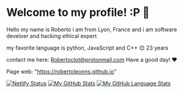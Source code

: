 # Welcome to my profile! :P 👋


Hello my name is Roberto i am from Lyon, France and i am software develoer and hacking ethical expert 

my favorite language is python, JavaScript and C++ 😊
23 years

contact me here: Robertoclot@protonmail.com
Have a good day! ❤️

Page web: "https://robertoleonns.github.io"

[![Netlify Status](https://api.netlify.com/api/v1/badges/2a3db13e-e1aa-4d1c-8427-e5aa37144c22/deploy-status)](https://app.netlify.com/sites/robertoleon/deploys)
[![My GitHub Stats](https://github-readme-stats.vercel.app/api/?username=RobertoLeonNS&count_private=true&theme=tokyonight&showicons=true)]()
[![My GitHub Language Stats](https://github-readme-stats.vercel.app/api/top-langs/?username=RobertoLeonNS&langs_count=5&theme=tokyonight)]()
